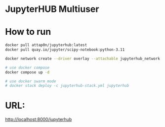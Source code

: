 # JupyterHUB Multiuser






# How to run
```bash
docker pull attap0n/jupyterhub:latest
docker pull quay.io/jupyter/scipy-notebook:python-3.11

docker network create --driver overlay --attachable jupyterhub_network

# use docker compose
docker compose up -d

# use docker swarm mode
# docker stack deploy -c jupyterhub-stack.yml jupyterhub
```


# URL:

[http://localhost:8000/jupyterhub](http://localhost:8000/jupyterhub)